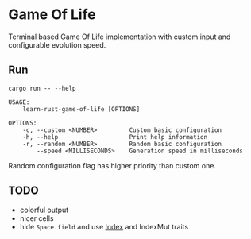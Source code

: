 # Game Of Life

Terminal based Game Of Life implementation with custom input and configurable evolution speed.

## Run

```shell
cargo run -- --help

USAGE:
    learn-rust-game-of-life [OPTIONS]

OPTIONS:
    -c, --custom <NUMBER>         Custom basic configuration
    -h, --help                    Print help information
    -r, --random <NUMBER>         Random basic configuration
        --speed <MILLISECONDS>    Generation speed in milliseconds
```
Random configuration flag has higher priority than custom one.

## TODO

* colorful output
* nicer cells
* hide `Space.field` and use [Index](https://doc.rust-lang.org/std/ops/trait.Index.html) and IndexMut traits
